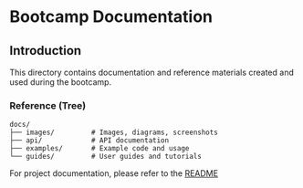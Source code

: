 # Bootcamp Documentation

## Introduction
This directory contains documentation and reference materials created and used during the bootcamp.

### Reference (Tree)
```
docs/
├── images/         # Images, diagrams, screenshots
├── api/            # API documentation
├── examples/       # Example code and usage
└── guides/         # User guides and tutorials
```

For project documentation, please refer to the [README](README.md)
